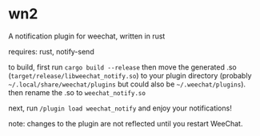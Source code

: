 # wn2

A notification plugin for weechat, written in rust 

requires: rust, notify-send

to build, first run `cargo build --release` then move the generated .so (`target/release/libweechat_notify.so`) to your plugin directory (probably `~/.local/share/weechat/plugins` but could also be `~/.weechat/plugins`). then rename the .so to `weechat_notify.so`

next, run `/plugin load weechat_notify` and enjoy your notifications!

note: changes to the plugin are not reflected until you restart WeeChat.

